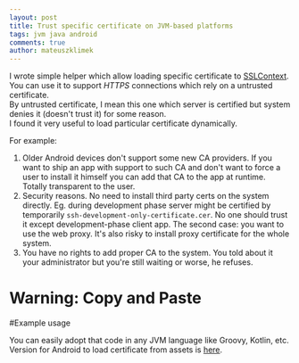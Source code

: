 ```yaml
---
layout: post
title: Trust specific certificate on JVM-based platforms
tags: jvm java android
comments: true
author: mateuszklimek
---
```


I wrote simple helper which allow loading specific certificate to [SSLContext](https://docs.oracle.com/javase/7/docs/api/javax/net/ssl/SSLContext.html).<br/>
You can use it to support *HTTPS* connections which rely on a untrusted certificate. <br/>
By untrusted certificate, I mean this one which server is certified but system denies it (doesn't trust it) for some reason.<br/>
I found it very useful to load particular certificate dynamically.

For example:

1. Older Android devices don't support some new CA providers. If you want to ship an app with support to such CA and don't want to force a user to install it himself you can add that CA to the app at runtime. Totally transparent to the user.
2. Security reasons. No need to install third party certs on the system directly. Eg. during development phase server might be certified by temporarily `ssh-development-only-certificate.cer`. No one should trust it except development-phase client app.
The second case: you want to use the web proxy. It's also risky to install proxy certificate for the whole system.
3. You have no rights to add proper CA to the system. You told about it your administrator but you're still waiting or worse, he refuses.


# Warning: Copy and Paste

<script src="https://gist.github.com/mklimek/f9d197362c1f2db8c1b76f76ace75859.js"></script>

#Example usage

<script src="https://gist.github.com/mklimek/a623509f2c0a99096a4bc0bd71f7bf62.js"></script>
You can easily adopt that code in any JVM language like Groovy, Kotlin, etc.<br/>
Version for Android to load certificate from assets is [here](https://gist.github.com/mklimek/4a344b606d96c5200334bf2f48c174d6).



